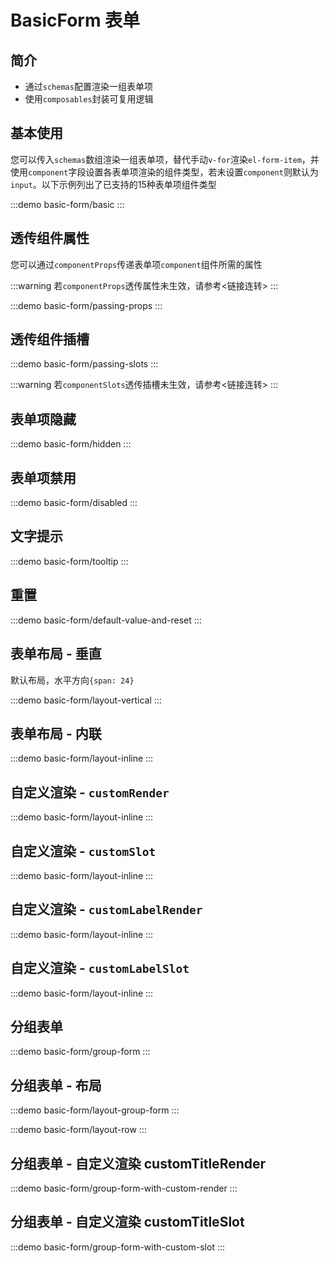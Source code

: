 # BasicForm 表单

## 简介

- 通过`schemas`配置渲染一组表单项
- 使用`composables`封装可复用逻辑

## 基本使用

您可以传入`schemas`数组渲染一组表单项，替代手动`v-for`渲染`el-form-item`，并使用`component`字段设置各表单项渲染的组件类型，若未设置`component`则默认为`input`。以下示例列出了已支持的15种表单项组件类型

:::demo
basic-form/basic
:::

## 透传组件属性

您可以通过`componentProps`传递表单项`component`组件所需的属性

:::warning
若`componentProps`透传属性未生效，请参考<链接连转>
:::

:::demo
basic-form/passing-props
:::

## 透传组件插槽

:::demo
basic-form/passing-slots
:::

:::warning
若`componentSlots`透传插槽未生效，请参考<链接连转>
:::

## 表单项隐藏

:::demo
basic-form/hidden
:::

## 表单项禁用

:::demo
basic-form/disabled
:::

## 文字提示

:::demo
basic-form/tooltip
:::

## 重置

:::demo
basic-form/default-value-and-reset
:::

## 表单布局 - 垂直

默认布局，水平方向`{span: 24}`

:::demo
basic-form/layout-vertical
:::

## 表单布局 - 内联

:::demo
basic-form/layout-inline
:::

## 自定义渲染 - `customRender`

:::demo
basic-form/layout-inline
:::

## 自定义渲染 - `customSlot`

:::demo
basic-form/layout-inline
:::

## 自定义渲染 - `customLabelRender`

:::demo
basic-form/layout-inline
:::

## 自定义渲染 - `customLabelSlot`

:::demo
basic-form/layout-inline
:::

## 分组表单

:::demo
basic-form/group-form
:::

## 分组表单 - 布局

:::demo
basic-form/layout-group-form
:::

:::demo
basic-form/layout-row
:::

## 分组表单 - 自定义渲染 customTitleRender

:::demo
basic-form/group-form-with-custom-render
:::

## 分组表单 - 自定义渲染 customTitleSlot

:::demo
basic-form/group-form-with-custom-slot
:::
